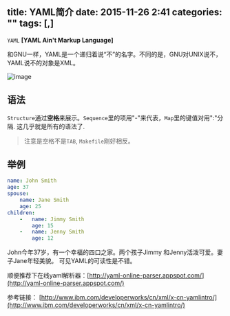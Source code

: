 title: YAML简介
date: 2015-11-26 2:41
categories: ""
tags: [,]
---

`YAML` **[YAML Ain't Markup Language]**

和GNU一样，YAML是一个递归着说“不”的名字。不同的是，GNU对UNIX说不，YAML说不的对象是XML。

<!--more-->

![image](http://harchiko.qiniudn.com/3389850854144361888.jpeg)

## 语法

`Structure`通过**空格**来展示。`Sequence`里的项用"-"来代表，`Map`里的键值对用":"分隔.
这几乎就是所有的语法了.

> 注意是空格不是`TAB`, `Makefile`刚好相反。

## 举例

```yaml
name: John Smith
age: 37
spouse:
    name: Jane Smith
    age: 25
children:
    -   name: Jimmy Smith
        age: 15
    -   name: Jenny Smith
        age: 12
```

John今年37岁，有一个幸福的四口之家。两个孩子Jimmy 和Jenny活泼可爱。妻子Jane年轻美貌。
可见YAML的可读性是不错。

顺便推荐下在线yaml解析器：[http://yaml-online-parser.appspot.com/](http://yaml-online-parser.appspot.com/)

参考链接： [http://www.ibm.com/developerworks/cn/xml/x-cn-yamlintro/](http://www.ibm.com/developerworks/cn/xml/x-cn-yamlintro/)
